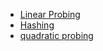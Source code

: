 - [Linear Probing](./linear_probing.md)
- [Hashing](./Hashing.md)
- [quadratic probing](./Quadratic_Hash.md)
